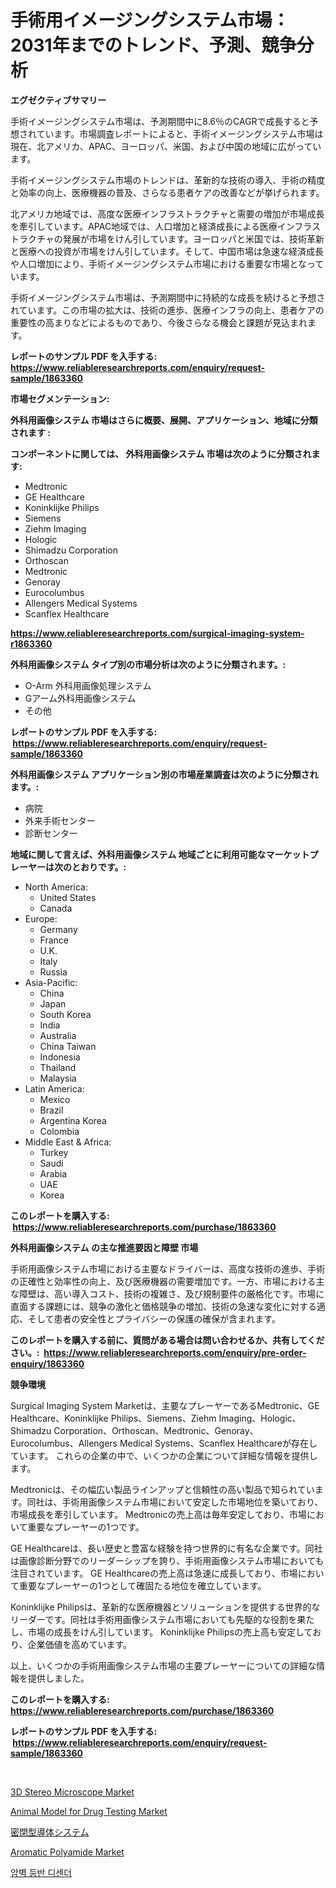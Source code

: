 <p><h1>手術用イメージングシステム市場：2031年までのトレンド、予測、競争分析</h1></p><p><strong>エグゼクティブサマリー</strong></p>
<p><p>手術イメージングシステム市場は、予測期間中に8.6％のCAGRで成長すると予想されています。市場調査レポートによると、手術イメージングシステム市場は現在、北アメリカ、APAC、ヨーロッパ、米国、および中国の地域に広がっています。</p><p>手術イメージングシステム市場のトレンドは、革新的な技術の導入、手術の精度と効率の向上、医療機器の普及、さらなる患者ケアの改善などが挙げられます。</p><p>北アメリカ地域では、高度な医療インフラストラクチャと需要の増加が市場成長を牽引しています。APAC地域では、人口増加と経済成長による医療インフラストラクチャの発展が市場をけん引しています。ヨーロッパと米国では、技術革新と医療への投資が市場をけん引しています。そして、中国市場は急速な経済成長や人口増加により、手術イメージングシステム市場における重要な市場となっています。</p><p>手術イメージングシステム市場は、予測期間中に持続的な成長を続けると予想されています。この市場の拡大は、技術の進歩、医療インフラの向上、患者ケアの重要性の高まりなどによるものであり、今後さらなる機会と課題が見込まれます。</p></p>
<p><strong>レポートのサンプル PDF を入手する: <a href="https://www.reliableresearchreports.com/enquiry/request-sample/1863360">https://www.reliableresearchreports.com/enquiry/request-sample/1863360</a></strong></p>
<p><strong>市場セグメンテーション:</strong></p>
<p><strong> 外科用画像システム 市場はさらに概要、展開、アプリケーション、地域に分類されます :</strong></p>
<p><strong>コンポーネントに関しては、 外科用画像システム 市場は次のように分類されます: &nbsp;</strong></p>
<p><ul><li>Medtronic</li><li>GE Healthcare</li><li>Koninklijke Philips</li><li>Siemens</li><li>Ziehm Imaging</li><li>Hologic</li><li>Shimadzu Corporation</li><li>Orthoscan</li><li>Medtronic</li><li>Genoray</li><li>Eurocolumbus</li><li>Allengers Medical Systems</li><li>Scanflex Healthcare</li></ul></p>
<p><strong><a href="https://www.reliableresearchreports.com/surgical-imaging-system-r1863360">https://www.reliableresearchreports.com/surgical-imaging-system-r1863360</a></strong></p>
<p><strong> 外科用画像システム タイプ別の市場分析は次のように分類されます。:</strong></p>
<p><ul><li>O-Arm 外科用画像処理システム</li><li>Gアーム外科用画像システム</li><li>その他</li></ul></p>
<p><strong>レポートのサンプル PDF を入手する: &nbsp;<a href="https://www.reliableresearchreports.com/enquiry/request-sample/1863360">https://www.reliableresearchreports.com/enquiry/request-sample/1863360</a></strong></p>
<p><strong> 外科用画像システム アプリケーション別の市場産業調査は次のように分類されます。:</strong></p>
<p><ul><li>病院</li><li>外来手術センター</li><li>診断センター</li></ul></p>
<p><strong>地域に関して言えば、外科用画像システム 地域ごとに利用可能なマーケットプレーヤーは次のとおりです。:</strong></p>
<p><ul>
    <li>
        North America:
        <ul>
            <li>United States</li>
            <li>Canada</li>
        </ul>
    </li>
    <li>
        Europe:
        <ul>
            <li>Germany</li>
            <li>France</li>
            <li>U.K.</li>
            <li>Italy</li>
            <li>Russia</li>
        </ul>
    </li>
    <li>
        Asia-Pacific:
        <ul>
            <li>China</li>
            <li>Japan</li>
            <li>South Korea</li>
            <li>India</li>
            <li>Australia</li>
            <li>China Taiwan</li>
            <li>Indonesia</li>
            <li>Thailand</li>
            <li>Malaysia</li>
        </ul>
    </li>
    <li>
        Latin America:
        <ul>
            <li>Mexico</li>
            <li>Brazil</li>
            <li>Argentina Korea</li>
            <li>Colombia</li>
        </ul>
    </li>
    <li>
        Middle East & Africa:
        <ul>
            <li>Turkey</li>
            <li>Saudi</li>
            <li>Arabia</li>
            <li>UAE</li>
            <li>Korea</li>
        </ul>
    </li>
    </ul></p>
<p><strong>このレポートを購入する: &nbsp;<a href="https://www.reliableresearchreports.com/purchase/1863360">https://www.reliableresearchreports.com/purchase/1863360</a></strong></p>
<p><strong>外科用画像システム の主な推進要因と障壁 市場</strong></p>
<p><p>手術用画像システム市場における主要なドライバーは、高度な技術の進歩、手術の正確性と効率性の向上、及び医療機器の需要増加です。一方、市場における主な障壁は、高い導入コスト、技術の複雑さ、及び規制要件の厳格化です。市場に直面する課題には、競争の激化と価格競争の増加、技術の急速な変化に対する適応、そして患者の安全性とプライバシーの保護の確保が含まれます。</p></p>
<p><strong>このレポートを購入する前に、質問がある場合は問い合わせるか、共有してください。:&nbsp; <a href="https://www.reliableresearchreports.com/enquiry/pre-order-enquiry/1863360">https://www.reliableresearchreports.com/enquiry/pre-order-enquiry/1863360</a></strong></p>
<p><strong>競争環境</strong></p>
<p><p>Surgical Imaging System Marketは、主要なプレーヤーであるMedtronic、GE Healthcare、Koninklijke Philips、Siemens、Ziehm Imaging、Hologic、Shimadzu Corporation、Orthoscan、Medtronic、Genoray、Eurocolumbus、Allengers Medical Systems、Scanflex Healthcareが存在しています。 これらの企業の中で、いくつかの企業について詳細な情報を提供します。</p><p>Medtronicは、その幅広い製品ラインアップと信頼性の高い製品で知られています。同社は、手術用画像システム市場において安定した市場地位を築いており、市場成長を牽引しています。 Medtronicの売上高は毎年安定しており、市場において重要なプレーヤーの1つです。</p><p>GE Healthcareは、長い歴史と豊富な経験を持つ世界的に有名な企業です。同社は画像診断分野でのリーダーシップを誇り、手術用画像システム市場においても注目されています。 GE Healthcareの売上高は急速に成長しており、市場において重要なプレーヤーの1つとして確固たる地位を確立しています。</p><p>Koninklijke Philipsは、革新的な医療機器とソリューションを提供する世界的なリーダーです。同社は手術用画像システム市場においても先駆的な役割を果たし、市場の成長をけん引しています。 Koninklijke Philipsの売上高も安定しており、企業価値を高めています。</p><p>以上、いくつかの手術用画像システム市場の主要プレーヤーについての詳細な情報を提供しました。</p></p>
<p><strong>このレポートを購入する: &nbsp; <a href="https://www.reliableresearchreports.com/purchase/1863360">https://www.reliableresearchreports.com/purchase/1863360</a></strong></p>
<p><strong>レポートのサンプル PDF を入手する: &nbsp;<a href="https://www.reliableresearchreports.com/enquiry/request-sample/1863360">https://www.reliableresearchreports.com/enquiry/request-sample/1863360</a></strong><strong></strong></p>
<p>&nbsp;</p>
<p><p><a href="https://view.publitas.com/reportprime-1/3d-stereo-microscope-market-the-key-to-successful-business-strategy-forecast-till-2031/">3D Stereo Microscope Market</a></p><p><a href="https://cat-emmental-94b.notion.site/Animal-Model-for-Drug-Testing-Market-Insights-into-Market-CAGR-Market-Trends-and-Growth-Strategie-58c161103a3f4276b2f99382f020b290">Animal Model for Drug Testing Market</a></p><p><a href="https://github.com/pepo3k/Market-Research-Report-List-1/blob/main/996647532492.md">密閉型導体システム</a></p><p><a href="https://issuu.com/reportprime-2/docs/aromatic-polyamide-market-size-2030.pptx">Aromatic Polyamide Market</a></p><p><a href="https://github.com/FelipeGrrady654556/Market-Research-Report-List-1/blob/main/978158829601.md">암벽 등반 디센더</a></p></p>